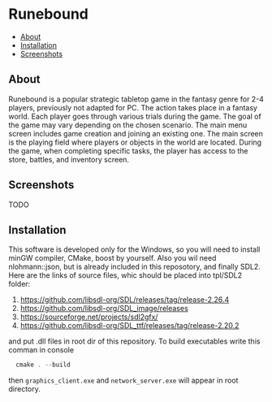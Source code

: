 # Runebound

* [About](#About)
* [Installation](#Installation)
* [Screenshots](#Screenshots)

## About
Runebound is a popular strategic tabletop game in the fantasy genre for 2-4 players, previously not adapted for PC. The action takes place in a fantasy world. Each player goes through various trials during the game. The goal of the game may vary depending on the chosen scenario. The main menu screen includes game creation and joining an existing one. The main screen is the playing field where players or objects in the world are located. During the game, when completing specific tasks, the player has access to the store, battles, and inventory screen.

## Screenshots
TODO

## Installation
This software is developed only for the Windows, so you will need to install minGW compiler, CMake, boost by yourself. Also you wil need nlohmann::json, but is already included in this reposotory, and finally SDL2. Here are the links of source files, whic should be placed into tpl/SDL2 folder:
1. https://github.com/libsdl-org/SDL/releases/tag/release-2.26.4
2. https://github.com/libsdl-org/SDL_image/releases
3. https://sourceforge.net/projects/sdl2gfx/
4. https://github.com/libsdl-org/SDL_ttf/releases/tag/release-2.20.2
   
and put .dll files in root dir of this repository.
To build executables write this comman in console
```powershell
  cmake . --build
```
then `graphics_client.exe` and `network_server.exe` will appear in root directory. 
